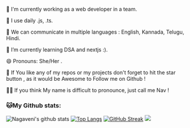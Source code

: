 🏦 I'm currently working as a web developer in a team.

🤔 I use daily .js, .ts.

💬 We can communicate in multiple languages : English, Kannada, Telugu, Hindi.

🌱 I’m currently learning DSA and nextjs :).

😄 Pronouns: She/Her .

📝 If You like any of my repos or my projects don't forget to hit the star button , as it would be Awesome to Follow me on Github !

🧙‍♀️ If you think My name is difficult to pronounce, just call me Nav !
<!---
Nagaveninayak/Nagaveninayak is a ✨ special ✨ repository because its `README.md` (this file) appears on your GitHub profile.
You can click the Preview link to take a look at your changes.
--->

### 🐱My Github stats:
![Nagaveni's github stats](https://github-readme-stats.vercel.app/api?username=Nagaveninayak&show_icons=true&title_color=ffc857&icon_color=8ac926&text_color=daf7dc&bg_color=151515&hide=["stars"]&count_private=true) [![Top Langs](https://github-readme-stats.vercel.app/api/top-langs/?username=Nagaveninayak&layout=compact&text_color=daf7dc&bg_color=151515)](https://github.com/Nagaveninayak/github-readme-stats)
[![GitHub Streak](https://github-readme-streak-stats.herokuapp.com?user=Nagaveninayak&theme=dark)](https://git.io/streak-stats) ![](https://komarev.com/ghpvc/?username=Nagaveninayak&style=flat)
